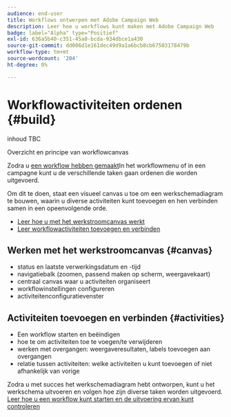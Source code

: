 ```yaml
---
audience: end-user
title: Workflows ontwerpen met Adobe Campaign Web
description: Leer hoe u workflows kunt maken met Adobe Campaign Web
badge: label="Alpha" type="Positief"
exl-id: 636a5b40-c351-45a0-bcda-934dbce1a430
source-git-commit: dd006d1e161dec49d9a1a6bcb8cb67503178479b
workflow-type: tm+mt
source-wordcount: '204'
ht-degree: 0%

---
```


# Workflowactiviteiten ordenen {#build}

inhoud TBC

Overzicht en principe van workflowcanvas


Zodra u [een workflow hebben gemaakt](create-workflow.md)In het workflowmenu of in een campagne kunt u de verschillende taken gaan ordenen die worden uitgevoerd.

Om dit te doen, staat een visueel canvas u toe om een werkschemadiagram te bouwen, waarin u diverse activiteiten kunt toevoegen en hen verbinden samen in een opeenvolgende orde.

* [Leer hoe u met het werkstroomcanvas werkt](#canvas)
* [Leer workflowactiviteiten toevoegen en verbinden](#activities)

## Werken met het werkstroomcanvas {#canvas}

* status en laatste verwerkingsdatum en -tijd
* navigatiebalk (zoomen, passend maken op scherm, weergavekaart)
* centraal canvas waar u activiteiten organiseert
* workflowinstellingen configureren
* activiteitenconfiguratievenster

## Activiteiten toevoegen en verbinden {#activities}

* Een workflow starten en beëindigen
* hoe te om activiteiten toe te voegen/te verwijderen
* werken met overgangen: weergaveresultaten, labels toevoegen aan overgangen
* relatie tussen activiteiten: welke activiteiten u kunt toevoegen of niet afhankelijk van vorige

Zodra u met succes het werkschemadiagram hebt ontworpen, kunt u het werkschema uitvoeren en volgen hoe zijn diverse taken worden uitgevoerd. [Leer hoe u een workflow kunt starten en de uitvoering ervan kunt controleren](start-monitor-workflows.md)
